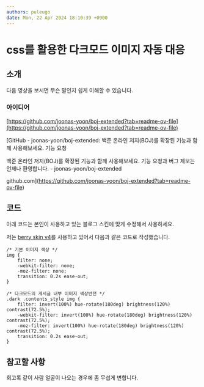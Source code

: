 ```yaml
---
authors: puleugo
date: Mon, 22 Apr 2024 18:10:39 +0900
---
```


# css를 활용한 다크모드 이미지 자동 대응

## 소개

다음 영상을 보시면 무슨 말인지 쉽게 이해할 수 있습니다.

### 아이디어

[https://github.com/joonas-yoon/boj-extended?tab=readme-ov-file](https://github.com/joonas-yoon/boj-extended?tab=readme-ov-file)

[GitHub - joonas-yoon/boj-extended: 백준 온라인 저지(BOJ)를 확장된 기능과 함께 사용해보세요. 기능 요청

백준 온라인 저지(BOJ)를 확장된 기능과 함께 사용해보세요. 기능 요청과 버그 제보는 언제나 환영합니다. - joonas-yoon/boj-extended

github.com](https://github.com/joonas-yoon/boj-extended?tab=readme-ov-file)

## 코드

아래 코드는 본인이 사용하고 있는 블로그 스킨에 맞게 수정해서 사용하세요.

저는 [berry skin v4](https://bluemiv.tistory.com/59)를 사용하고 있어서 다음과 같은 코드로 작성했습니다.

```
/* 기본 이미지 색상 */
img {
    filter: none;
    -webkit-filter: none;
    -moz-filter: none;
    transition: 0.2s ease-out;
}

/* 다크모드의 게시글 내부 이미지 색상반전 */
.dark .contents_style img {
    filter: invert(100%) hue-rotate(180deg) brightness(120%) contrast(72.5%);
    -webkit-filter: invert(100%) hue-rotate(180deg) brightness(120%) contrast(72.5%);
    -moz-filter: invert(100%) hue-rotate(180deg) brightness(120%) contrast(72.5%);
    transition: 0.2s ease-out;
}
```

## 참고할 사항

회고록 같이 사람 얼굴이 나오는 경우에 좀 무섭게 변합니다.

